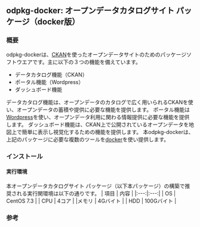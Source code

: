 ## odpkg-docker: オープンデータカタログサイト パッケージ（docker版）

### 概要
odpkg-dockerは、[CKAN](https://ckan.org/)を使ったオープンデータサイトのためのパッケージソフトウエアです。主に以下の３つの機能を備えています。
- データカタログ機能（CKAN）
- ポータル機能（Wordpress）
- ダッシュボード機能

データカタログ機能は、オープンデータのカタログで広く用いられるCKANを使い、オープンデータの蓄積や提供に必要な機能を提供します。
ポータル機能は[Wordpress](https://ja.wordpress.org/)を使い、オープンデータ利用に関わる情報提供に必要な機能を提供します。
ダッシュボード機能は、CKAN上で公開されているオープンデータを地図上で簡単に表示し視覚化するための機能を提供します。
本odpkg-dockerは、上記のパッケージに必要な複数のツールを[docker](https://www.docker.com/)を使い提供します。

### インストール
#### 実行環境
本オープンデータカタログサイト パッケージ（以下本パッケージ）の構築で推奨される実行関環境は以下の通りです。
| 項目 | 内容 |
|:---:|:---:|
| OS   | CentOS 7.3 |
| CPU  | 4コア |
|メモリ | 4Gバイト |
| HDD | 100Gバイト |

### 参考
